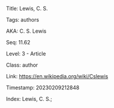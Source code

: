 Title:  Lewis, C. S.

Tags:   authors

AKA:    C. S. Lewis

Seq:    11.62

Level:  3 - Article

Class:  author

Link:   https://en.wikipedia.org/wiki/Cslewis

Timestamp: 20230209212848

Index:  Lewis, C. S.; 
